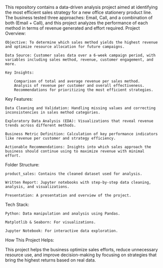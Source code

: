 This repository contains a data-driven analysis project aimed at identifying the most efficient sales strategy for a new office stationery product line. The business tested three approaches: Email, Call, and a combination of both (Email + Call), and this project analyzes the performance of each method in terms of revenue generated and effort required.
Project Overview:

    Objective: To determine which sales method yields the highest revenue and optimize resource allocation for future campaigns.
    
    Data Source: Customer sales data over a 6-week campaign period, with variables including sales method, revenue, customer engagement, and more.
    
    Key Insights:
        
        Comparison of total and average revenue per sales method.
        Analysis of revenue per customer and overall effectiveness.
        Recommendations for prioritizing the most efficient strategies.

Key Features:

    Data Cleaning and Validation: Handling missing values and correcting inconsistencies in sales method categories.
    
    Exploratory Data Analysis (EDA): Visualizations that reveal revenue trends across different methods.
    
    Business Metric Definition: Calculation of key performance indicators like revenue per customer and strategy efficiency.
    
    Actionable Recommendations: Insights into which sales approach the business should continue using to maximize revenue with minimal effort.

Folder Structure:

    product_sales: Contains the cleaned dataset used for analysis.
    
    Written Report: Jupyter notebooks with step-by-step data cleaning, analysis, and visualizations.
    
    Presentation: A presentation and overview of the project.

Tech Stack:

    Python: Data manipulation and analysis using Pandas.
    
    Matplotlib & Seaborn: For visualizations.
    
    Jupyter Notebook: For interactive data exploration.

How This Project Helps:

This project helps the business optimize sales efforts, reduce unnecessary resource use, and improve decision-making by focusing on strategies that bring the highest returns based on real data.
